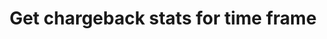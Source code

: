 ---
title: Get chargeback stats for time frame
api:
  file: swagger (2).json
  operationId: GetChargebackStats
hidden: false
---